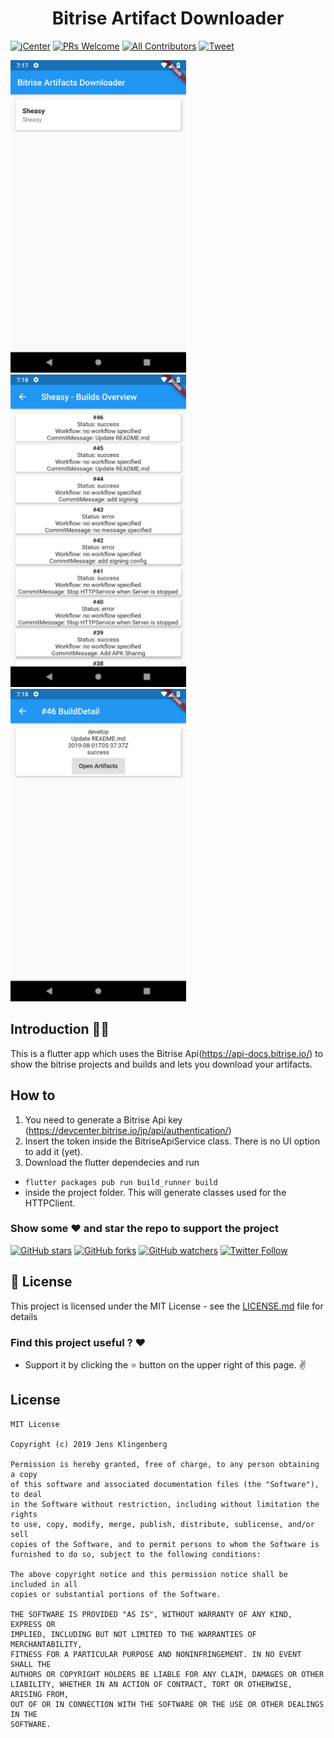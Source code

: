 <h1 align="center">Bitrise Artifact Downloader</h1>

[![jCenter](https://img.shields.io/badge/MIT-green.svg)](https://github.com/Foso/BitriseArtifactDownloader/blob/master/LICENSE)
[![PRs Welcome](https://img.shields.io/badge/PRs-welcome-brightgreen.svg?style=flat-square)](http://makeapullrequest.com)
[![All Contributors](https://img.shields.io/badge/all_contributors-1-range.svg?style=flat-square)](#contributors)
  <a href="https://twitter.com/intent/tweet?text=Hey, check out BitriseArtifactDownloader https://github.com/Foso/BitriseArtifactDownloader via @jklingenberg_ #Android 
"><img src="https://img.shields.io/twitter/url/https/github.com/angular-medellin/meetup.svg?style=social" alt="Tweet"></a>


 <p align="left">
    <img src ="https://github.com/Foso/BitriseArtifactDownloader/blob/master/docs/project-overview.png" height=500 />
     <img src ="https://github.com/Foso/BitriseArtifactDownloader/blob/master/docs/build_overview.png" height=500 />
     <img src ="https://github.com/Foso/BitriseArtifactDownloader/blob/master/docs/build_detail.png" height=500 />

</p>

## Introduction 🙋‍♂️
This is a flutter app which uses the Bitrise Api(https://api-docs.bitrise.io/) to show the bitrise projects and builds and lets you download your artifacts.

## How to
1. You need to generate a Bitrise Api key (https://devcenter.bitrise.io/jp/api/authentication/)
2. Insert the token inside the BitriseApiService class. There is no UI option to add it (yet).
3. Download the flutter dependecies and run 
* `flutter packages pub run build_runner build`
* inside the project folder. This will generate classes used for the HTTPClient.



### Show some :heart: and star the repo to support the project

[![GitHub stars](https://img.shields.io/github/stars/Foso/BitriseArtifactDownloader.svg?style=social&label=Star)](https://github.com/Foso/BitriseArtifactDownloader) [![GitHub forks](https://img.shields.io/github/forks/Foso/BitriseArtifactDownloader.svg?style=social&label=Fork)](https://github.com/Foso/BitriseArtifactDownloader/fork) [![GitHub watchers](https://img.shields.io/github/watchers/Foso/BitriseArtifactDownloader.svg?style=social&label=Watch)](https://github.com/Foso/BitriseArtifactDownloader) [![Twitter Follow](https://img.shields.io/twitter/follow/jklingenberg_.svg?style=social)](https://twitter.com/jklingenberg_)


## 📜 License

This project is licensed under the MIT License - see the [LICENSE.md](https://github.com/Foso/BitriseArtifactDownloader/blob/master/LICENSE) file for details

### Find this project useful ? :heart:
* Support it by clicking the :star: button on the upper right of this page. :v:


License
-------

 ```
MIT License

Copyright (c) 2019 Jens Klingenberg

Permission is hereby granted, free of charge, to any person obtaining a copy
of this software and associated documentation files (the "Software"), to deal
in the Software without restriction, including without limitation the rights
to use, copy, modify, merge, publish, distribute, sublicense, and/or sell
copies of the Software, and to permit persons to whom the Software is
furnished to do so, subject to the following conditions:

The above copyright notice and this permission notice shall be included in all
copies or substantial portions of the Software.

THE SOFTWARE IS PROVIDED "AS IS", WITHOUT WARRANTY OF ANY KIND, EXPRESS OR
IMPLIED, INCLUDING BUT NOT LIMITED TO THE WARRANTIES OF MERCHANTABILITY,
FITNESS FOR A PARTICULAR PURPOSE AND NONINFRINGEMENT. IN NO EVENT SHALL THE
AUTHORS OR COPYRIGHT HOLDERS BE LIABLE FOR ANY CLAIM, DAMAGES OR OTHER
LIABILITY, WHETHER IN AN ACTION OF CONTRACT, TORT OR OTHERWISE, ARISING FROM,
OUT OF OR IN CONNECTION WITH THE SOFTWARE OR THE USE OR OTHER DEALINGS IN THE
SOFTWARE.
```
